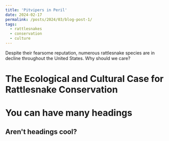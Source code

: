 ```yaml
---
title: 'Pitvipers in Peril'
date: 2024-02-17
permalink: /posts/2024/03/blog-post-1/
tags:
  - rattlesnakes
  - conservation
  - culture
---
```


Despite their fearsome reputation, numerous rattlesnake species are in decline throughout the United States. Why should we care?

The Ecological and Cultural Case for Rattlesnake Conservation
======

You can have many headings
======

Aren't headings cool?
------
